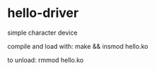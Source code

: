 # hello-driver
simple character device


compile and load with: make && insmod hello.ko


to unload: rmmod hello.ko
